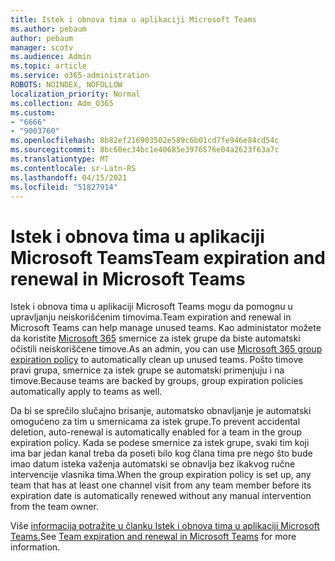 ```yaml
---
title: Istek i obnova tima u aplikaciji Microsoft Teams
ms.author: pebaum
author: pebaum
manager: scotv
ms.audience: Admin
ms.topic: article
ms.service: o365-administration
ROBOTS: NOINDEX, NOFOLLOW
localization_priority: Normal
ms.collection: Adm_O365
ms.custom:
- "6666"
- "9003760"
ms.openlocfilehash: 8b82ef216903502e589c6b01cd7fe946e84cd54c
ms.sourcegitcommit: 8bc60ec34bc1e40685e3976576e04a2623f63a7c
ms.translationtype: MT
ms.contentlocale: sr-Latn-RS
ms.lasthandoff: 04/15/2021
ms.locfileid: "51827914"
---
```

# <a name="team-expiration-and-renewal-in-microsoft-teams"></a><span data-ttu-id="bf2ae-102">Istek i obnova tima u aplikaciji Microsoft Teams</span><span class="sxs-lookup"><span data-stu-id="bf2ae-102">Team expiration and renewal in Microsoft Teams</span></span>

<span data-ttu-id="bf2ae-103">Istek i obnova tima u aplikaciji Microsoft Teams mogu da pomognu u upravljanju neiskorišćenim timovima.</span><span class="sxs-lookup"><span data-stu-id="bf2ae-103">Team expiration and renewal in Microsoft Teams can help manage unused teams.</span></span> <span data-ttu-id="bf2ae-104">Kao administator možete da koristite  [Microsoft 365](https://docs.microsoft.com/microsoft-365/admin/create-groups/office-365-groups-expiration-policy)  smernice za istek grupe da biste automatski očistili neiskorišćene timove.</span><span class="sxs-lookup"><span data-stu-id="bf2ae-104">As an admin, you can use  [Microsoft 365 group expiration policy](https://docs.microsoft.com/microsoft-365/admin/create-groups/office-365-groups-expiration-policy)  to automatically clean up unused teams.</span></span> <span data-ttu-id="bf2ae-105">Pošto timove pravi grupa, smernice za istek grupe se automatski primenjuju i na timove.</span><span class="sxs-lookup"><span data-stu-id="bf2ae-105">Because teams are backed by groups, group expiration policies automatically apply to teams as well.</span></span>

<span data-ttu-id="bf2ae-106">Da bi se sprečilo slučajno brisanje, automatsko obnavljanje je automatski omogućeno za tim u smernicama za istek grupe.</span><span class="sxs-lookup"><span data-stu-id="bf2ae-106">To prevent accidental deletion, auto-renewal is automatically enabled for a team in the group expiration policy.</span></span> <span data-ttu-id="bf2ae-107">Kada se podese smernice za istek grupe, svaki tim koji ima bar jedan kanal treba da poseti bilo kog člana tima pre nego što bude imao datum isteka važenja automatski se obnavlja bez ikakvog ručne intervencije vlasnika tima.</span><span class="sxs-lookup"><span data-stu-id="bf2ae-107">When the group expiration policy is set up, any team that has at least one channel visit from any team member before its expiration date is automatically renewed without any manual intervention from the team owner.</span></span>  

<span data-ttu-id="bf2ae-108">Više [informacija potražite u članku Istek i obnova tima u aplikaciji Microsoft Teams.](https://docs.microsoft.com/microsoftteams/team-expiration-renewal)</span><span class="sxs-lookup"><span data-stu-id="bf2ae-108">See  [Team expiration and renewal in Microsoft Teams](https://docs.microsoft.com/microsoftteams/team-expiration-renewal)  for more information.</span></span>

